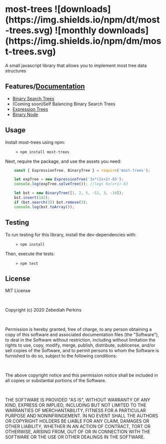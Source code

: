 <h1>
    most-trees 
    ![downloads](https://img.shields.io/npm/dt/most-trees.svg)
    ![monthly downloads](https://img.shields.io/npm/dm/most-trees.svg)

</h1>
<p>A small javascript library that allows you to implement most tree data structures</p>
<h2>Features/<a href="https://zebediahperkins.github.io/most-trees/index.html">Documentation</a></h2>
<ul>
    <li><a href="https://zebediahperkins.github.io/most-trees/BinaryTree.html">Binary Search Trees</a></li>
    <li>(Coming soon)Self Balancing Binary Search Trees</li>
    <li><a href="https://zebediahperkins.github.io/most-trees/ExpressionTree.html">Expression Trees</a></li>
    <li><a href="https://zebediahperkins.github.io/most-trees/BinaryNode.html">Binary Node</a></li>
</ul>
<h2>Usage</h2>
<p>Install most-trees using npm:</p>
<pre>
    <code>> npm install most-trees</code>
</pre>
<p>Next, require the package, and use the assets you need:</p>

```javascript
    const { ExpressionTree, BinaryTree } = require('most-trees');

    let expTree = new ExpressionTree('3x*(2x+2)-83');
    console.log(expTree.solveTree()); //logs 6x(x+1)-83

    let bst = new BinaryTree([1, 2, 5, -51, 3, -14]);
    bst.insert(142);
    if (bst.search(3)) bst.remove(3);
    console.log(bst.toArray());
```

<h2>Testing</h2>
<p>To run testing for this library, install the dev-dependencies with:</p>
<pre>
    <code>> npm install</code>
</pre>
<p>Then, execute the tests:</p>
<pre>
    <code>> npm test</code>
</pre>
<h2>License</h2>
<p>MIT License</p><br>
<p>Copyright (c) 2020 Zebediah Perkins</p><br>
<p>Permission is hereby granted, free of charge, to any person obtaining a copy
of this software and associated documentation files (the "Software"), to deal
in the Software without restriction, including without limitation the rights
to use, copy, modify, merge, publish, distribute, sublicense, and/or sell
copies of the Software, and to permit persons to whom the Software is
furnished to do so, subject to the following conditions:</p><br>
<p>The above copyright notice and this permission notice shall be included in all
copies or substantial portions of the Software.</p><br>
<p>THE SOFTWARE IS PROVIDED "AS IS", WITHOUT WARRANTY OF ANY KIND, EXPRESS OR
IMPLIED, INCLUDING BUT NOT LIMITED TO THE WARRANTIES OF MERCHANTABILITY,
FITNESS FOR A PARTICULAR PURPOSE AND NONINFRINGEMENT. IN NO EVENT SHALL THE
AUTHORS OR COPYRIGHT HOLDERS BE LIABLE FOR ANY CLAIM, DAMAGES OR OTHER
LIABILITY, WHETHER IN AN ACTION OF CONTRACT, TORT OR OTHERWISE, ARISING FROM,
OUT OF OR IN CONNECTION WITH THE SOFTWARE OR THE USE OR OTHER DEALINGS IN THE
SOFTWARE.</p>
